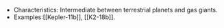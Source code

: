    - Characteristics: Intermediate between terrestrial planets and gas giants.
   - Examples:[[Kepler-11b]], [[K2-18b]].